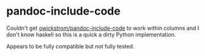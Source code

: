 # pandoc-include-code

Couldn't get [owickstrom/pandoc-include-code](https://github.com/owickstrom/pandoc-include-code) to work within columns and I don't know haskell so this is a quick a dirty Python implementation. 

Appears to be fully compatible but not fully tested.

